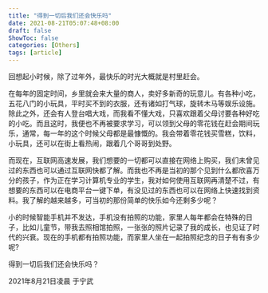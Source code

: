 ```yaml
---
title: "得到一切后我们还会快乐吗"
date: 2021-08-21T05:07:48+08:00
draft: false
ShowToc: false
categories: [Others]
tags: [article]
---
```


回想起小时候，除了过年外，最快乐的时光大概就是村里赶会。

在每年的固定时间，乡里就会来大量的商人，卖好多新奇的玩意儿。有各种小吃，五花八门的小玩具，平时买不到的衣服，还有诸如打气球，旋转木马等娱乐设施。除此之外，还会有人登台唱大戏，而我看不懂大戏，只喜欢跟着父母讨要各种好吃的小吃。而且这时，我便也不再被要求学习，可以领到父母的零花钱在赶会期间玩乐，通常，每一年的这个时候父母都是最慷慨的。我会带着零花钱买雪糕，饮料，小玩具，还可以在街上看热闹，跟着几个哥哥到处野。

而现在，互联网高速发展，我们想要的一切都可以直接在网络上购买，我们未曾见过的东西也可以通过互联网快都了解。而我也不再是当初的那个见到什么都欣喜万分的孩子，作为正在学习计算机专业的学生，我对如何使用互联网再清楚不过，有想要的东西可以在电商平台一键下单，有没见过的东西也可以在网络上快速找到资料。我了解的越来越多，可当初的那份简单的快乐如今还剩多少呢？

小的时候智能手机并不发达，手机没有拍照的功能，家里人每年都会在特殊的日子，比如儿童节，带我去照相馆拍照，一张张的照片记录了我的成长，也见证了时代的兴衰。现在的手机都有拍照功能，而家里人坐在一起拍照纪念的日子有有多少呢?

得到一切后我们还会快乐吗？

2021年8月21日凌晨 于宁武
